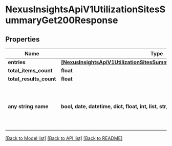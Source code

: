 # NexusInsightsApiV1UtilizationSitesSummaryGet200Response


## Properties
Name | Type | Description | Notes
------------ | ------------- | ------------- | -------------
**entries** | [**[NexusInsightsApiV1UtilizationSitesSummaryGet200ResponseEntriesInner]**](NexusInsightsApiV1UtilizationSitesSummaryGet200ResponseEntriesInner.md) |  | [optional] 
**total_items_count** | **float** |  | [optional] 
**total_results_count** | **float** |  | [optional] 
**any string name** | **bool, date, datetime, dict, float, int, list, str, none_type** | any string name can be used but the value must be the correct type | [optional]

[[Back to Model list]](../README.md#documentation-for-models) [[Back to API list]](../README.md#documentation-for-api-endpoints) [[Back to README]](../README.md)


